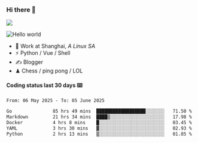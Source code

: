 ### Hi there 👋
![](https://komarev.com/ghpvc/?username=Xuhandsome)


<img src="https://github-readme-stats.vercel.app/api?username=XuHandsome&show_icons=true&theme=merko" alt="Hello world">

<br/>

- 🍻  Work at Shanghai, _A Linux SA_
- ⚡  Python / Vue / Shell
- ✍️  Blogger
- ♟  Chess / ping pong / LOL

#### Coding status last 30 days ⌨️

<!--START_SECTION:waka-->

```txt
From: 06 May 2025 - To: 05 June 2025

Go               85 hrs 49 mins  ██████████████████░░░░░░░   71.50 %
Markdown         21 hrs 34 mins  ████▒░░░░░░░░░░░░░░░░░░░░   17.98 %
Docker           4 hrs 8 mins    █░░░░░░░░░░░░░░░░░░░░░░░░   03.45 %
YAML             3 hrs 30 mins   ▓░░░░░░░░░░░░░░░░░░░░░░░░   02.93 %
Python           2 hrs 13 mins   ▒░░░░░░░░░░░░░░░░░░░░░░░░   01.85 %
```

<!--END_SECTION:waka-->

